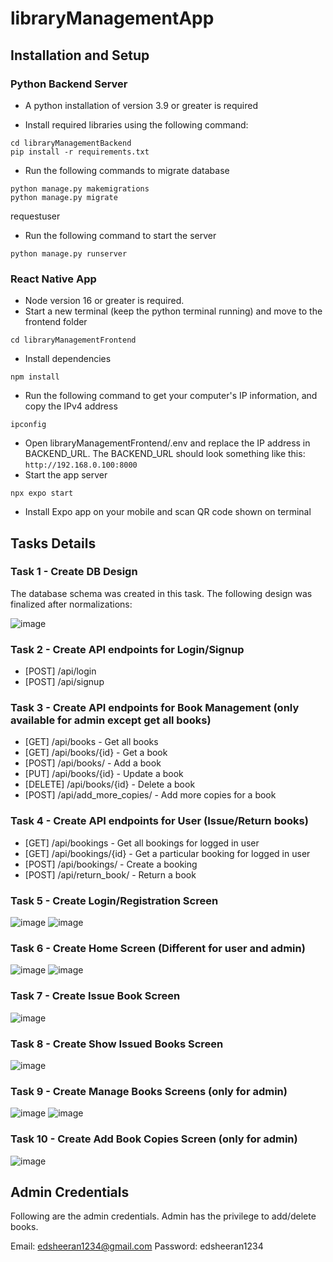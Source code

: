 # libraryManagementApp

## Installation and Setup

### Python Backend Server

- A python installation of version 3.9 or greater is required

- Install required libraries using the following command:

```
cd libraryManagementBackend
pip install -r requirements.txt
```

- Run the following commands to migrate database

```
python manage.py makemigrations
python manage.py migrate
```

requestuser

- Run the following command to start the server

```
python manage.py runserver
```

### React Native App

- Node version 16 or greater is required.
- Start a new terminal (keep the python terminal running) and move to the frontend folder

```
cd libraryManagementFrontend
```

- Install dependencies

```
npm install
```

- Run the following command to get your computer's IP information, and copy the IPv4 address

```
ipconfig
```

- Open libraryManagementFrontend/.env and replace the IP address in BACKEND_URL. The BACKEND_URL should look something like this:
  `http://192.168.0.100:8000`
- Start the app server

```
npx expo start
```

- Install Expo app on your mobile and scan QR code shown on terminal

## Tasks Details

### Task 1 - Create DB Design

The database schema was created in this task. The following design was finalized after normalizations:

![image](https://user-images.githubusercontent.com/69202269/224475120-df6c434d-1898-4b88-91d8-dfcc9687fb13.png)

### Task 2 - Create API endpoints for Login/Signup

- [POST] /api/login
- [POST] /api/signup

### Task 3 - Create API endpoints for Book Management (only available for admin except get all books)

- [GET] /api/books - Get all books
- [GET] /api/books/{id} - Get a book
- [POST] /api/books/ - Add a book
- [PUT] /api/books/{id} - Update a book
- [DELETE] /api/books/{id} - Delete a book
- [POST] /api/add_more_copies/ - Add more copies for a book

### Task 4 - Create API endpoints for User (Issue/Return books)

- [GET] /api/bookings - Get all bookings for logged in user
- [GET] /api/bookings/{id} - Get a particular booking for logged in user
- [POST] /api/bookings/ - Create a booking
- [POST] /api/return_book/ - Return a book

### Task 5 - Create Login/Registration Screen

![image](https://user-images.githubusercontent.com/69202269/235446651-67abf254-cd51-4511-8683-dee605379d57.png)
![image](https://user-images.githubusercontent.com/69202269/235446671-a9226b9a-ea1b-405b-9732-aca6c8643bd0.png)

### Task 6 - Create Home Screen (Different for user and admin)

![image](https://user-images.githubusercontent.com/69202269/235446754-6adce89d-6549-4432-bfa2-8ea8e134f323.png)
![image](https://user-images.githubusercontent.com/69202269/235447021-4f4f5bec-ac54-492d-801f-2975087d99e7.png)

### Task 7 - Create Issue Book Screen

![image](https://user-images.githubusercontent.com/69202269/235446817-6ad74dcf-e548-4029-b4e9-5a12fe79d906.png)

### Task 8 - Create Show Issued Books Screen

![image](https://user-images.githubusercontent.com/69202269/235446847-777fe47d-3857-4867-9b2e-43656ed2b573.png)

### Task 9 - Create Manage Books Screens (only for admin)

![image](https://user-images.githubusercontent.com/69202269/235447041-5edddfe9-457a-4c9d-b7ee-9b30f11278b8.png)
![image](https://user-images.githubusercontent.com/69202269/235447103-3b8f293a-2b90-4bc9-963d-c4a64797abfb.png)

### Task 10 - Create Add Book Copies Screen (only for admin)

![image](https://user-images.githubusercontent.com/69202269/235447134-45eec9cb-8e50-4b08-8e1e-e8d093108597.png)

## Admin Credentials

Following are the admin credentials. Admin has the privilege to add/delete books.

Email: edsheeran1234@gmail.com
Password: edsheeran1234
